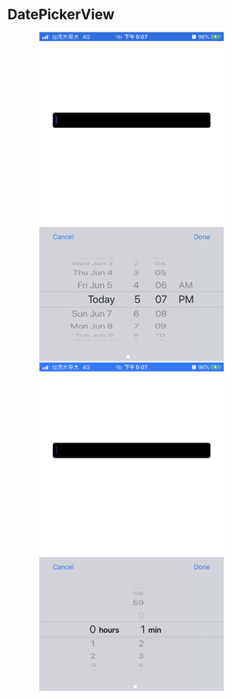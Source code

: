 # DatePickerView

<center class="img">
  <img src="https://github.com/Anderson1997258/DatePickerView/blob/master/IMG_2668.PNG" width="375"> <img src="https://github.com/Anderson1997258/DatePickerView/blob/master/IMG_2669.PNG" width="375">
</center>
